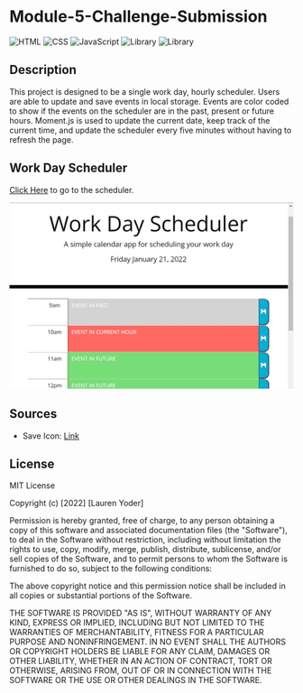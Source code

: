 # Module-5-Challenge-Submission

![HTML](https://img.shields.io/badge/language-HTML-orange)
![CSS](https://img.shields.io/badge/language-CSS-blue)
![JavaScript](https://img.shields.io/badge/language-JavaScript-yellow)
![Library](https://img.shields.io/badge/library-JQuery-blueviolet)
![Library](https://img.shields.io/badge/library-Moment.js-blueviolet)

## Description

This project is designed to be a single work day, hourly scheduler. Users are able to update and save events in local storage. Events are color coded to show if the events on the scheduler are in the past, present or future hours. Moment.js is used to update the current date, keep track of the current time, and update the scheduler every five minutes without having to refresh the page.

## Work Day Scheduler
[Click Here](https://lrodenyoder.github.io/work-day-scheduler/) to go to the scheduler.

<p>
  <img src="./Develop/images/workday-scheduler-screenshot.jpg" alt="Work Day Scheduler webpage screenshot"/>
</p>

## Sources

* Save Icon: [Link](https://www.codesprogram.com/icons/bootstrap-glyphicon-floppy-disk)

## License

MIT License

Copyright (c) [2022] [Lauren Yoder]

Permission is hereby granted, free of charge, to any person obtaining a copy
of this software and associated documentation files (the "Software"), to deal
in the Software without restriction, including without limitation the rights
to use, copy, modify, merge, publish, distribute, sublicense, and/or sell
copies of the Software, and to permit persons to whom the Software is
furnished to do so, subject to the following conditions:

The above copyright notice and this permission notice shall be included in all
copies or substantial portions of the Software.

THE SOFTWARE IS PROVIDED "AS IS", WITHOUT WARRANTY OF ANY KIND, EXPRESS OR
IMPLIED, INCLUDING BUT NOT LIMITED TO THE WARRANTIES OF MERCHANTABILITY,
FITNESS FOR A PARTICULAR PURPOSE AND NONINFRINGEMENT. IN NO EVENT SHALL THE
AUTHORS OR COPYRIGHT HOLDERS BE LIABLE FOR ANY CLAIM, DAMAGES OR OTHER
LIABILITY, WHETHER IN AN ACTION OF CONTRACT, TORT OR OTHERWISE, ARISING FROM,
OUT OF OR IN CONNECTION WITH THE SOFTWARE OR THE USE OR OTHER DEALINGS IN THE
SOFTWARE.